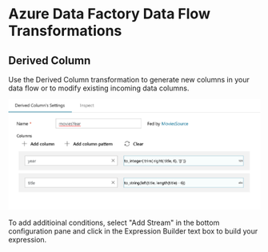 # Azure Data Factory Data Flow Transformations

## Derived Column

Use the Derived Column transformation to generate new columns in your data flow or to modify existing incoming data columns.

![derive column](../images/dc1.png "Derived Column")

To add additioinal conditions, select "Add Stream" in the bottom configuration pane and click in the Expression Builder text box to build your expression.

